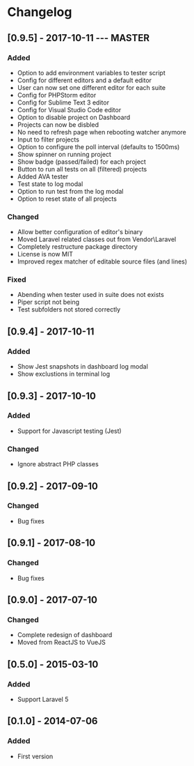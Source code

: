 # Changelog

## [0.9.5] - 2017-10-11 --- MASTER
### Added
- Option to add environment variables to tester script
- Config for different editors and a default editor
- User can now set one different editor for each suite
- Config for PHPStorm editor
- Config for Sublime Text 3 editor
- Config for Visual Studio Code editor
- Option to disable project on Dashboard
- Projects can now be disbled
- No need to refresh page when rebooting watcher anymore
- Input to filter projects
- Option to configure the poll interval (defaults to 1500ms)
- Show spinner on running project
- Show badge (passed/failed) for each project
- Button to run all tests on all (filtered) projects
- Added AVA tester
- Test state to log modal
- Option to run test from the log modal
- Option to reset state of all projects
### Changed
- Allow better configuration of editor's binary
- Moved Laravel related classes out from Vendor\Laravel
- Completely restructure package directory
- License is now MIT
- Improved regex matcher of editable source files (and lines)
### Fixed
- Abending when tester used in suite does not exists
- Piper script not being 
- Test subfolders not stored correctly 

## [0.9.4] - 2017-10-11
### Added
- Show Jest snapshots in dashboard log modal
- Show exclustions in terminal log

## [0.9.3] - 2017-10-10
### Added
- Support for Javascript testing (Jest)
### Changed
- Ignore abstract PHP classes

## [0.9.2] - 2017-09-10
### Changed
- Bug fixes

## [0.9.1] - 2017-08-10
### Changed
- Bug fixes

## [0.9.0] - 2017-07-10
### Changed
- Complete redesign of dashboard
- Moved from ReactJS to VueJS

## [0.5.0] - 2015-03-10
### Added
- Support Laravel 5

## [0.1.0] - 2014-07-06
### Added
- First version
